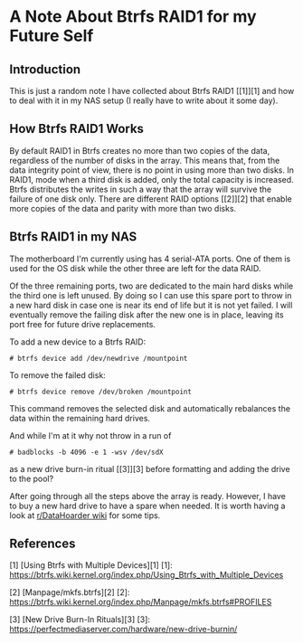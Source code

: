 # A Note About Btrfs RAID1 for my Future Self

## Introduction

This is just a random note I have collected about Btrfs RAID1 [\[1\]][1] and 
how to deal with it in my NAS setup (I really have to write about it some day).

## How Btrfs RAID1 Works

By default RAID1 in Btrfs creates no more than two copies of the data,
regardless of the number of disks in the array. This means that, from the data
integrity point of view, there is no point in using more than two disks. In
RAID1, mode when a third disk is added, only the total capacity is increased. 
Btrfs distributes the writes in such a way that the array will survive the
failure of one disk only. There are different RAID options [\[2\]][2] that 
enable more copies of the data and parity with more than two disks.

## Btrfs RAID1 in my NAS

The motherboard I'm currently using has 4 serial-ATA ports. One of them is used
for the OS disk while the other three are left for the data RAID.

Of the three remaining ports, two are dedicated to the main hard disks while the
third one is left unused. By doing so I can use this spare port to throw in a
new hard disk in case one is near its end of life but it is not yet failed.
I will eventually remove the failing disk after the new one is in place,
leaving its port free for future drive replacements.

To add a new device to a Btrfs RAID:
	
	# btrfs device add /dev/newdrive /mountpoint

To remove the failed disk:
	
	# btrfs device remove /dev/broken /mountpoint

This command removes the selected disk and automatically rebalances the data
within the remaining hard drives.

And while I'm at it why not throw in a run of

	# badblocks -b 4096 -e 1 -wsv /dev/sdX

as a new drive burn-in ritual [\[3\]][3] before formatting and adding the drive
to the pool?

After going through all the steps above the array is ready. However, I have to
buy a new hard drive to have a spare when needed. It is worth having a look at 
[r/DataHoarder wiki](https://www.reddit.com/r/datahoarder/wiki/index) for some
tips.

## References

\[1\] [Using Btrfs with Multiple Devices][1]
[1]: https://btrfs.wiki.kernel.org/index.php/Using_Btrfs_with_Multiple_Devices

\[2\] [Manpage/mkfs.btrfs][2]
[2]: https://btrfs.wiki.kernel.org/index.php/Manpage/mkfs.btrfs#PROFILES

\[3\] [New Drive Burn-In Rituals][3]
[3]: https://perfectmediaserver.com/hardware/new-drive-burnin/

